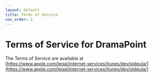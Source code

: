 ```yaml
---
layout: default
title: Terms of Service
nav_order: 2
---
```


# Terms of Service for DramaPoint
The Terms of Service are available at [https://www.apple.com/legal/internet-services/itunes/dev/stdeula/](https://www.apple.com/legal/internet-services/itunes/dev/stdeula/)

